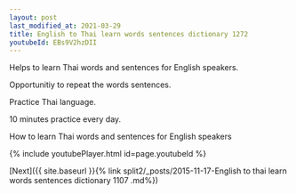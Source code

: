 ```yaml
---
layout: post
last_modified_at: 2021-03-29
title: English to Thai learn words sentences dictionary 1272 
youtubeId: EBs9V2hzDII
---
```

 
 
Helps to learn Thai words and sentences for English speakers.

Opportunitiy to repeat the words sentences. 

Practice Thai language. 
 
10 minutes practice every day. 
 
How to learn Thai words and sentences for English speakers 
 
{% include youtubePlayer.html id=page.youtubeId %}
 
 
[Next]({{ site.baseurl }}{% link  split2/_posts/2015-11-17-English to thai learn words sentences dictionary 1107 .md%})
 
